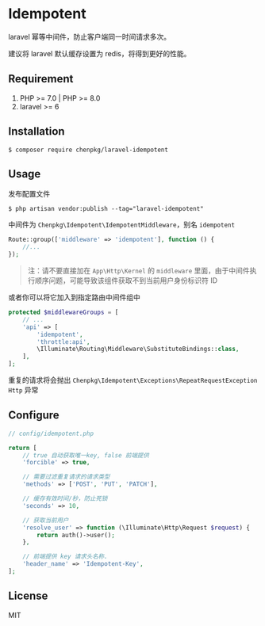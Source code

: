 <h1 align="left"> Idempotent </h1>

<p align="left"> laravel 幂等中间件，防止客户端同一时间请求多次。</p>
<p align="left">建议将 laravel 默认缓存设置为 redis，将得到更好的性能。</p>

## Requirement

1. PHP >= 7.0 | PHP >= 8.0
2. laravel >= 6

## Installation

```shell
$ composer require chenpkg/laravel-idempotent
```

## Usage

发布配置文件

```
$ php artisan vendor:publish --tag="laravel-idempotent"
```

中间件为 `Chenpkg\Idempotent\IdempotentMiddleware`，别名 `idempotent`

```php
Route::group(['middleware' => 'idempotent'], function () {
    //...
});
```

> 注：请不要直接加在 `App\Http\Kernel` 的 `middleware` 里面，由于中间件执行顺序问题，可能导致该组件获取不到当前用户身份标识符 ID

或者你可以将它加入到指定路由中间件组中

```php
protected $middlewareGroups = [
    // ...
    'api' => [
        'idempotent',
        'throttle:api',
        \Illuminate\Routing\Middleware\SubstituteBindings::class,
    ],
];
```

重复的请求将会抛出 `Chenpkg\Idempotent\Exceptions\RepeatRequestException` `Http` 异常

## Configure


```php
// config/idempotent.php

return [
    // true 自动获取唯一key, false 前端提供
    'forcible' => true,

    // 需要过滤重复请求的请求类型
    'methods' => ['POST', 'PUT', 'PATCH'],

    // 缓存有效时间/秒，防止死锁
    'seconds' => 10,

    // 获取当前用户
    'resolve_user' => function (\Illuminate\Http\Request $request) {
        return auth()->user();
    },

    // 前端提供 key 请求头名称.
    'header_name' => 'Idempotent-Key',
];
```


## License

MIT